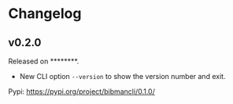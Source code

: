 # Changelog

## v0.2.0

Released on ********.

- New CLI option `--version` to show the version number and exit.

Pypi: https://pypi.org/project/bibmancli/0.1.0/
